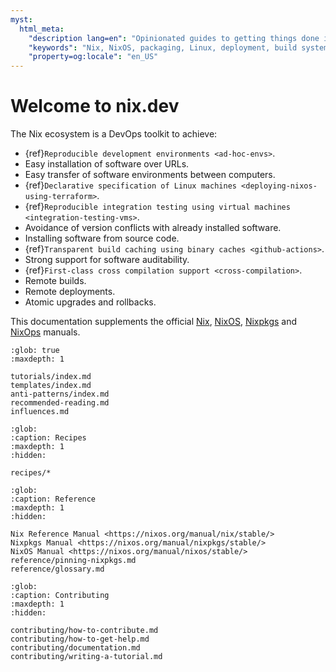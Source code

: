 ```yaml
---
myst:
  html_meta:
    "description lang=en": "Opinionated guides to getting things done in the Nix ecosystem."
    "keywords": "Nix, NixOS, packaging, Linux, deployment, build systems, reproducible, developer"
    "property=og:locale": "en_US"
---
```



# Welcome to nix.dev

The Nix ecosystem is a DevOps toolkit to achieve:

- {ref}`Reproducible development environments <ad-hoc-envs>`.
- Easy installation of software over URLs.
- Easy transfer of software environments between computers.
- {ref}`Declarative specification of Linux machines <deploying-nixos-using-terraform>`.
- {ref}`Reproducible integration testing using virtual machines <integration-testing-vms>`.
- Avoidance of version conflicts with already installed software.
- Installing software from source code.
- {ref}`Transparent build caching using binary caches <github-actions>`.
- Strong support for software auditability.
- {ref}`First-class cross compilation support <cross-compilation>`.
- Remote builds.
- Remote deployments.
- Atomic upgrades and rollbacks.

This documentation supplements the official [Nix](http://nixos.org/nix/manual/),
[NixOS](http://nixos.org/nixos/manual/), [Nixpkgs](http://nixos.org/nixpkgs/manual/)
and [NixOps](http://nixos.org/nixops/manual/) manuals.

```{toctree}
:glob: true
:maxdepth: 1

tutorials/index.md
templates/index.md
anti-patterns/index.md
recommended-reading.md
influences.md
```

```{toctree}
:glob:
:caption: Recipes
:maxdepth: 1
:hidden:

recipes/*
```

```{toctree}
:glob:
:caption: Reference
:maxdepth: 1
:hidden:

Nix Reference Manual <https://nixos.org/manual/nix/stable/>
Nixpkgs Manual <https://nixos.org/manual/nixpkgs/stable/>
NixOS Manual <https://nixos.org/manual/nixos/stable/>
reference/pinning-nixpkgs.md
reference/glossary.md
```

```{toctree}
:glob:
:caption: Contributing
:maxdepth: 1
:hidden:

contributing/how-to-contribute.md
contributing/how-to-get-help.md
contributing/documentation.md
contributing/writing-a-tutorial.md
```
